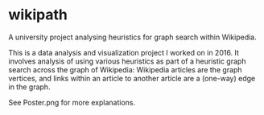 # wikipath
A university project analysing heuristics for graph search within Wikipedia.

This is a data analysis and visualization project I worked on in 2016. It involves analysis of using various heuristics as part of a heuristic graph search across the graph of Wikipedia: Wikipedia articles are the graph vertices, and links within an article to another article are a (one-way) edge in the graph.

See Poster.png for more explanations.

